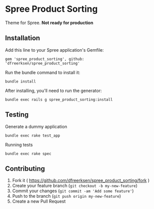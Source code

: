 # Spree Product Sorting

Theme for Spree. **Not ready for production**


## Installation

Add this line to your Spree application's Gemfile:

    gem 'spree_product_sorting', github: 'dfreerksen/spree_product_sorting'

Run the bundle command to install it:

    bundle install

After installing, you'll need to run the generator:

    bundle exec rails g spree_product_sorting:install


## Testing

Generate a dummy application

    bundle exec rake test_app

Running tests

    bundle exec rake spec


## Contributing

1. Fork it ( https://github.com/dfreerksen/spree_product_sorting/fork )
2. Create your feature branch (`git checkout -b my-new-feature`)
3. Commit your changes (`git commit -am 'Add some feature'`)
4. Push to the branch (`git push origin my-new-feature`)
5. Create a new Pull Request
